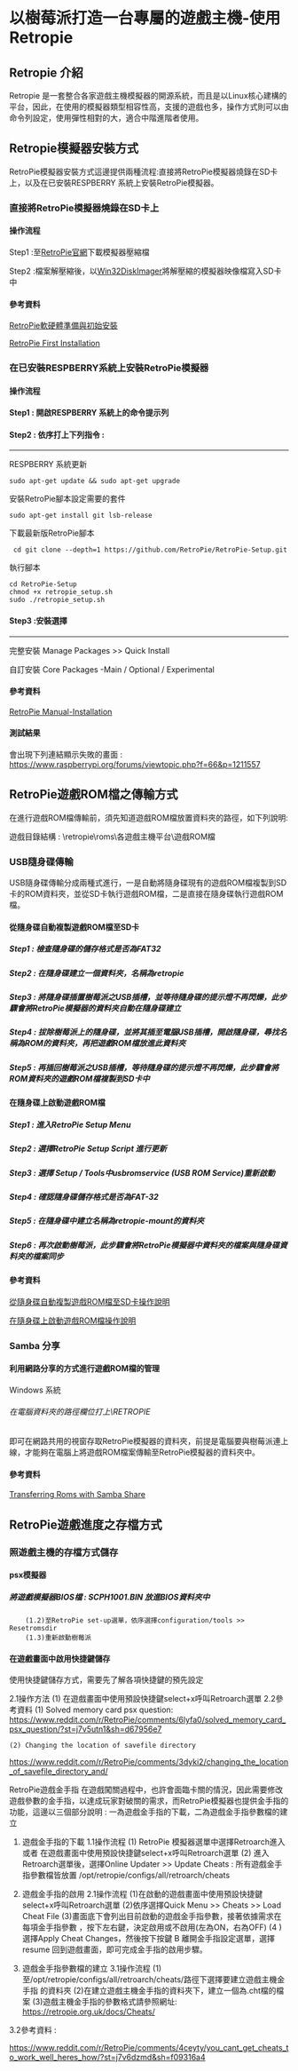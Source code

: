 
# 以樹莓派打造一台專屬的遊戲主機-使用Retropie

## Retropie 介紹

Retropie 是一套整合各家遊戲主機模擬器的開源系統，而且是以Linux核心建構的平台，因此，在使用的模擬器類型相容性高，支援的遊戲也多，操作方式則可以由命令列設定，使用彈性相對的大，適合中階進階者使用。

## Retropie模擬器安裝方式

RetroPie模擬器安裝方式這邊提供兩種流程:直接將RetroPie模擬器燒錄在SD卡上，以及在已安裝RESPBERRY 系統上安裝RetroPie模擬器。

### 直接將RetroPie模擬器燒錄在SD卡上

#### 操作流程

Step1 :至[RetroPie官網](https://retropie.org.uk/download/)下載模擬器壓縮檔

Step2 :檔案解壓縮後，以[Win32DiskImager](https://sourceforge.net/projects/win32diskimager/)將解壓縮的模擬器映像檔寫入SD卡中

#### 參考資料

[RetroPie軟硬體準備與初始安裝](https://3q.9527.tw/88)

[RetroPie First Installation](https://retropie.org.uk/docs/First-Installation/) 

### 在已安裝RESPBERRY系統上安裝RetroPie模擬器

#### 操作流程

#### Step1 : 開啟RESPBERRY 系統上的命令提示列

#### Step2 : 依序打上下列指令 : 
--------------------------------------------

RESPBERRY 系統更新
```
sudo apt-get update && sudo apt-get upgrade 
```
安裝RetroPie腳本設定需要的套件
```
sudo apt-get install git lsb-release
```
下載最新版RetroPie腳本
```
 cd git clone --depth=1 https://github.com/RetroPie/RetroPie-Setup.git
```
執行腳本
```
cd RetroPie-Setup
chmod +x retropie_setup.sh
sudo ./retropie_setup.sh
```
#### Step3 :安裝選擇
--------------------------------------------
完整安裝
Manage Packages >> Quick Install

自訂安裝
Core Packages -Main / Optional / Experimental

#### 參考資料

[RetroPie Manual-Installation](https://retropie.org.uk/docs/Manual-Installation/) 

#### 測試結果

會出現下列連結顯示失敗的畫面 : https://www.raspberrypi.org/forums/viewtopic.php?f=66&p=1211557 

## RetroPie遊戲ROM檔之傳輸方式

在進行遊戲ROM檔傳輸前，須先知道遊戲ROM檔放置資料夾的路徑，如下列說明:

遊戲目錄結構 : \\retropie\roms\各遊戲主機平台\遊戲ROM檔

### USB隨身碟傳輸

USB隨身碟傳輸分成兩種式進行，一是自動將隨身碟現有的遊戲ROM檔複製到SD卡的ROM資料夾，並從SD卡執行遊戲ROM檔，二是直接在隨身碟執行遊戲ROM檔。

#### 從隨身碟自動複製遊戲ROM檔至SD卡

##### Step1 : 檢查隨身碟的儲存格式是否為FAT32

##### Step2 : 在隨身碟建立一個資料夾，名稱為retropie

##### Step3 : 將隨身碟插置樹莓派之USB插槽，並等待隨身碟的提示燈不再閃爍，此步驟會將RetroPie模擬器的資料夾自動在隨身碟建立

##### Step4 : 拔除樹莓派上的隨身碟，並將其插至電腦USB插槽，開啟隨身碟，尋找名稱為ROM的資料夾，再把遊戲ROM檔放進此資料夾

##### Step5 : 再插回樹莓派之USB插槽，等待隨身碟的提示燈不再閃爍，此步驟會將ROM資料夾的遊戲ROM檔複製到SD卡中

#### 在隨身碟上啟動遊戲ROM檔

##### Step1 : 進入RetroPie Setup Menu

##### Step2 : 選擇RetroPie Setup Script 進行更新

##### Step3 : 選擇 Setup / Tools中usbromservice (USB ROM Service)重新啟動

##### Step4 : 確認隨身碟儲存格式是否為FAT-32

##### Step5 : 在隨身碟中建立名稱為retropie-mount的資料夾

##### Step6 : 再次啟動樹莓派，此步驟會將RetroPie模擬器中資料夾的檔案與隨身碟資料夾的檔案同步

#### 參考資料

[從隨身碟自動複製遊戲ROM檔至SD卡操作說明](https://3q.9527.tw/90)

[在隨身碟上啟動遊戲ROM檔操作說明](https://github.com/retropie/retropie-setup/wiki/Running-ROMs-from-a-USB-drive) 

### Samba 分享
#### 利用網路分享的方式進行遊戲ROM檔的管理

Windows 系統

###### 在電腦資料夾的路徑欄位打上\\RETROPIE

即可在網路共用的視窗存取RetroPie模擬器的資料夾，前提是電腦要與樹莓派連上線，才能夠在電腦上將遊戲ROM檔案傳輸至RetroPie模擬器的資料夾中。

#### 參考資料

[Transferring Roms with Samba Share](https://github.com/retropie/retropie-setup/wiki/Transferring-Roms) 

## RetroPie遊戲進度之存檔方式

### 照遊戲主機的存檔方式儲存

#### psx模擬器

##### 將遊戲模擬器BIOS檔 : SCPH1001.BIN 放進BIOS資料夾中
        (1.2)至RetroPie set-up選單，依序選擇configuration/tools >> Resetromsdir
        (1.3)重新啟動樹莓派

#### 在遊戲畫面中啟用快捷鍵儲存

使用快捷鍵儲存方式，需要先了解各項快捷鍵的預先設定

2.1操作方法
    (1) 在遊戲畫面中使用預設快捷鍵select+x呼叫Retroarch選單
2.2參考資料
(1) Solved memory card psx question:
https://www.reddit.com/r/RetroPie/comments/6lyfa0/solved_memory_card_psx_question/?st=j7v5utn1&sh=d67956e7 

    (2) Changing the location of savefile directory
https://www.reddit.com/r/RetroPie/comments/3dyki2/changing_the_location_of_savefile_directory_and/ 

RetroPie遊戲金手指
在遊戲闖關過程中，也許會面臨卡關的情況，因此需要修改遊戲參數的金手指，以達成玩家對破關的需求，而RetroPie模擬器也提供金手指的功能，這邊以三個部分說明 : 一為遊戲金手指的下載，二為遊戲金手指參數檔的建立

1.	遊戲金手指的下載
1.1操作流程
   (1) RetroPie 模擬器選單中選擇Retroarch進入 或者
      在遊戲畫面中使用預設快捷鍵select+x呼叫Retroarch選單
   (2) 進入Retroarch選單後，選擇Online Updater >> Update Cheats : 
      所有遊戲金手指參數檔皆放置 /opt/retropie/configs/all/retroarch/cheats
2.	遊戲金手指的啟用
2.1操作流程
(1)在啟動的遊戲畫面中使用預設快捷鍵select+x呼叫Retroarch選單
(2)依序選擇Quick Menu >> Cheats >> Load Cheat File
(3)畫面底下會列出目前啟動的遊戲金手指參數，接著依據需求在每項金手指參數 
，按下左右鍵，決定啟用或不啟用(左為ON，右為OFF)
(4 )選擇Apply Cheat Changes，然後按下按鍵  B 離開金手指設定選單，選擇 resume
   	  回到遊戲畫面，即可完成金手指的啟用步驟。

3.	遊戲金手指參數檔的建立
3.1操作流程
(1)至/opt/retropie/configs/all/retroarch/cheats/路徑下選擇要建立遊戲主機金手指 
   的資料夾
    (2)在建立遊戲主機金手指的資料夾下，建立一個為.cht檔的檔案
    (3)遊戲主機金手指的參數格式請參照網址: https://retropie.org.uk/docs/Cheats/

3.2參考資料 : 

https://www.reddit.com/r/RetroPie/comments/4ceyty/you_cant_get_cheats_to_work_well_heres_how/?st=j7v6dzmd&sh=f09316a4 

